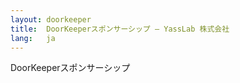 ```yaml
---
layout: doorkeeper
title:  DoorKeeperスポンサーシップ – YassLab 株式会社
lang:   ja
---
```


DoorKeeperスポンサーシップ

